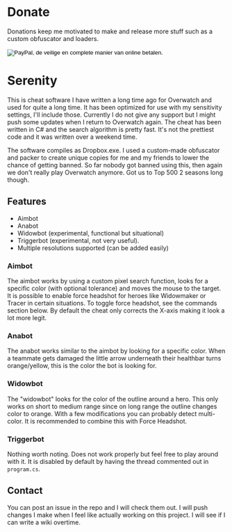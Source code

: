 # Donate
Donations keep me motivated to make and release more stuff such as a custom obfuscator and loaders.
<form action="https://www.paypal.com/cgi-bin/webscr" method="post" target="_top">
<input type="hidden" name="cmd" value="_s-xclick">
<input type="hidden" name="hosted_button_id" value="YWUTZF5HACCDQ">
<input type="image" src="https://www.paypalobjects.com/nl_NL/NL/i/btn/btn_donateCC_LG.gif" border="0" name="submit" alt="PayPal, de veilige en complete manier van online betalen.">
<img alt="" border="0" src="https://www.paypalobjects.com/nl_NL/i/scr/pixel.gif" width="1" height="1">
</form>

# Serenity
This is cheat software I have written a long time ago for Overwatch and used for quite a long time. It has been optimized for use with my sensitivity settings, I'll include those. Currently I do not give any support but I might push some updates when I return to Overwatch again. The cheat has been written in C# and the search algorithm is pretty fast. It's not the prettiest code and it was written over a weekend time.

The software compiles as Dropbox.exe. I used a custom-made obfuscator and packer to create unique copies for me and my friends to lower the chance of getting banned. So far nobody got banned using this, then again we don't really play Overwatch anymore. Got us to Top 500 2 seasons long though.

## Features
 * Aimbot
 * Anabot
 * Widowbot (experimental, functional but situational)
 * Triggerbot (experimental, not very useful).
 * Multiple resolutions supported (can be added easily)
 
### Aimbot
The aimbot works by using a custom pixel search function, looks for a specific color (with optional tolerance) and moves the mouse to the target. It is possible to enable force headshot for heroes like Widowmaker or Tracer in certain situations. To toggle force headshot, see the commands section below. By default the cheat only corrects the X-axis making it look a lot more legit.

### Anabot
The anabot works similar to the aimbot by looking for a specific color. When a teammate gets damaged the little arrow underneath their healthbar turns orange/yellow, this is the color the bot is looking for.

### Widowbot
The "widowbot" looks for the color of the outline around a hero. This only works on short to medium range since on long range the outline changes color to orange. With a few modifications you can probably detect multi-color. It is recommended to combine this with Force Headshot.

### Triggerbot
Nothing worth noting. Does not work properly but feel free to play around with it. It is disabled by default by having the thread commented out in `program.cs`.

## Contact
You can post an issue in the repo and I will check them out. I will push changes I make when I feel like actually working on this project. I will see if I can write a wiki overtime.
